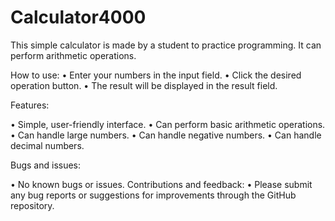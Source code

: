 <h1> Calculator4000 </h1>
<p> This simple calculator is made by a student to practice programming. It can perform arithmetic operations.</p>
How to use:
• Enter your numbers in the input field.
• Click the desired operation button.
• The result will be displayed in the result field.
<p>Features:</p>
• Simple, user-friendly interface.
• Can perform basic arithmetic operations.
• Can handle large numbers.
• Can handle negative numbers.
• Can handle decimal numbers.
<p>Bugs and issues:</p>
• No known bugs or issues.
Contributions and feedback:
• Please submit any bug reports or suggestions for improvements through the GitHub repository.
